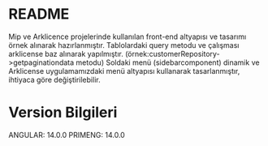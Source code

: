 # README #
Mip ve Arklicence projelerinde kullanılan front-end altyapısı ve tasarımı örnek alınarak hazırlanmıştır.
Tablolardaki query metodu ve çalışması arklicense baz alınarak yapılmıştır. (örnek:customerRepository->getpaginationdata metodu)
Soldaki menü (sidebarcomponent) dinamik ve Arklicense uygulamamızdaki menü altyapısı kullanarak tasarlanmıştır, ihtiyaca göre değiştirilebilir.

# Version Bilgileri #
ANGULAR: 14.0.0
PRIMENG: 14.0.0